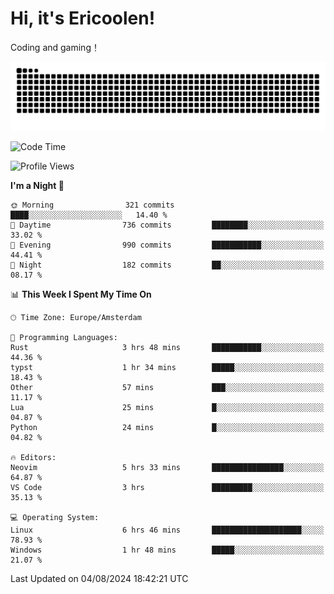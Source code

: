 # Hi, it's Ericoolen!
Coding and gaming！

<picture>
  <source media="(prefers-color-scheme: dark)" srcset="https://raw.githubusercontent.com/Eric-Song-Nop/Eric-Song-Nop/output/github-contribution-grid-snake-dark.svg">
  <source media="(prefers-color-scheme: light)" srcset="https://raw.githubusercontent.com/Eric-Song-Nop/Eric-Song-Nop/output/github-contribution-grid-snake.svg">
  <img alt="github contribution grid snake animation" src="https://raw.githubusercontent.com/Eric-Song-Nop/Eric-Song-Nop/output/github-contribution-grid-snake.svg">
</picture>

<!--START_SECTION:waka-->
![Code Time](http://img.shields.io/badge/Code%20Time-1%2C427%20hrs%2050%20mins-blue)

![Profile Views](http://img.shields.io/badge/Profile%20Views-0-blue)

**I'm a Night 🦉** 

```text
🌞 Morning                321 commits         ████░░░░░░░░░░░░░░░░░░░░░   14.40 % 
🌆 Daytime                736 commits         ████████░░░░░░░░░░░░░░░░░   33.02 % 
🌃 Evening                990 commits         ███████████░░░░░░░░░░░░░░   44.41 % 
🌙 Night                  182 commits         ██░░░░░░░░░░░░░░░░░░░░░░░   08.17 % 
```


📊 **This Week I Spent My Time On** 

```text
🕑︎ Time Zone: Europe/Amsterdam

💬 Programming Languages: 
Rust                     3 hrs 48 mins       ███████████░░░░░░░░░░░░░░   44.36 % 
typst                    1 hr 34 mins        █████░░░░░░░░░░░░░░░░░░░░   18.43 % 
Other                    57 mins             ███░░░░░░░░░░░░░░░░░░░░░░   11.17 % 
Lua                      25 mins             █░░░░░░░░░░░░░░░░░░░░░░░░   04.87 % 
Python                   24 mins             █░░░░░░░░░░░░░░░░░░░░░░░░   04.82 % 

🔥 Editors: 
Neovim                   5 hrs 33 mins       ████████████████░░░░░░░░░   64.87 % 
VS Code                  3 hrs               █████████░░░░░░░░░░░░░░░░   35.13 % 

💻 Operating System: 
Linux                    6 hrs 46 mins       ████████████████████░░░░░   78.93 % 
Windows                  1 hr 48 mins        █████░░░░░░░░░░░░░░░░░░░░   21.07 % 
```


 Last Updated on 04/08/2024 18:42:21 UTC
<!--END_SECTION:waka-->
